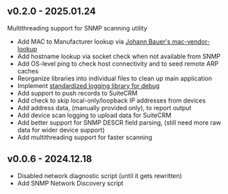 ## v0.2.0 - 2025.01.24

Multithreading support for SNMP scanning utility

* Add MAC to Manufacturer lookup via [Johann Bauer's mac-vendor-lookup](https://github.com/bauerj/mac_vendor_lookup)
* Add hostname lookup via socket check when not available from SNMP
* Add OS-level ping to check host connectivity and to seed remote ARP caches
* Reorganize libraries into individual files to clean up main application
* Implement [standardized logging library for debug](https://docs.python.org/3/library/logging.html)
* Add support to push records to SuiteCRM
* Add check to skip local-only/loopback IP addresses from devices
* Add address data, (manually provided only), to report output
* Add device scan logging to upload data for SuiteCRM
* Add better support for SNMP DESCR field parsing, (still need more raw data for wider device support)
* Add multithreading support for faster scanning


## v0.0.6 - 2024.12.18

* Disabled network diagnostic script (until it gets rewritten)
* Add SNMP Network Discovery script